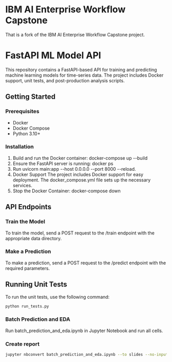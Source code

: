 # IBM AI Enterprise Workflow Capstone
That is a fork of the IBM AI Enterprise Workflow Capstone project. 

# FastAPI ML Model API

This repository contains a FastAPI-based API for training and predicting machine learning models for time-series data. The project includes Docker support, unit tests, and post-production analysis scripts.

## Getting Started

### Prerequisites

- Docker
- Docker Compose
- Python 3.10+

### Installation
1. Build and run the Docker container:
   docker-compose up --build
2. Ensure the FastAPI server is running:
   docker ps
3. Run
   uvicorn main:app --host 0.0.0.0 --port 8000 --reload.
4. Docker Support
   The project includes Docker support for easy deployment. The docker_compose.yml file sets up the necessary services.
5. Stop the Docker Container:
   docker-compose down

## API Endpoints
### Train the Model
To train the model, send a POST request to the /train endpoint with the appropriate data directory.

### Make a Prediction
To make a prediction, send a POST request to the /predict endpoint with the required parameters.

## Running Unit Tests
To run the unit tests, use the following command:

```sh
python run_tests.py
```

### Batch Prediction and EDA
Run batch_prediction_and_eda.ipynb in Jupyter Notebook and run all cells. 

### Create report

```sh
jupyter nbconvert batch_prediction_and_eda.ipynb --to slides --no-input --post serve
```


